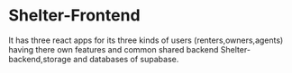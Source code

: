 # Shelter-Frontend

It has three react apps for its three kinds of users (renters,owners,agents) having there own features and common shared backend Shelter-backend,storage and databases of supabase.
